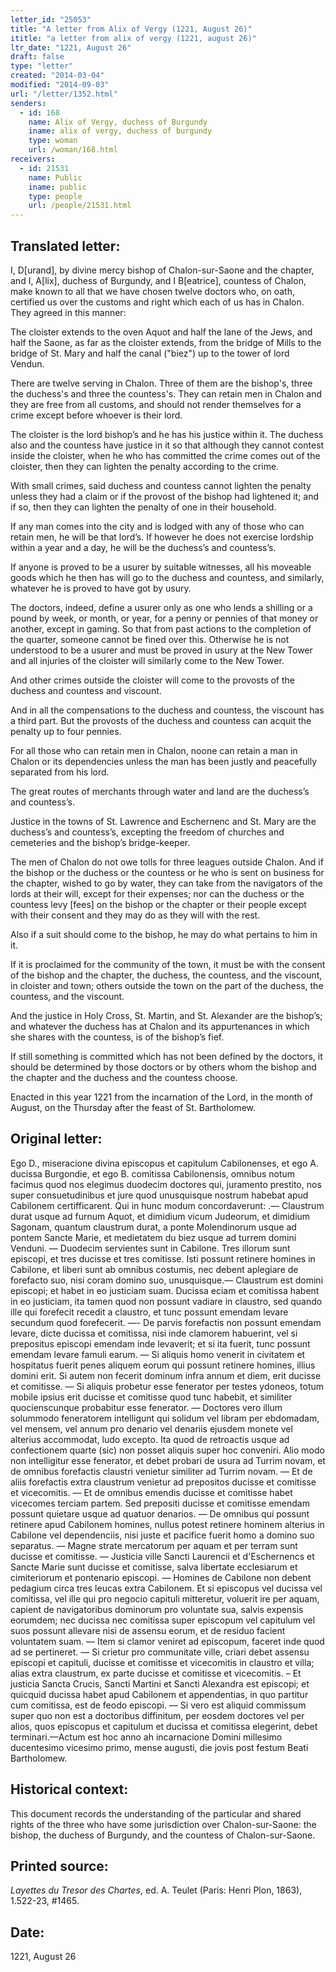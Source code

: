 ```yaml
---
letter_id: "25053"
title: "A letter from Alix of Vergy (1221, August 26)"
ititle: "a letter from alix of vergy (1221, august 26)"
ltr_date: "1221, August 26"
draft: false
type: "letter"
created: "2014-03-04"
modified: "2014-09-03"
url: "/letter/1352.html"
senders:
  - id: 168
    name: Alix of Vergy, duchess of Burgundy
    iname: alix of vergy, duchess of burgundy
    type: woman
    url: /woman/168.html
receivers:
  - id: 21531
    name: Public
    iname: public
    type: people
    url: /people/21531.html
---
```

<h2> Translated letter:</h2>I, D[urand], by divine mercy bishop of Chalon-sur-Saone and the chapter, and I, A[lix], duchess of Burgundy, and I B[eatrice], countess of Chalon, make known to all that we have chosen twelve doctors who, on oath, certified us over the customs and right which each of us has in Chalon. They agreed in this manner:

The cloister extends to the oven Aquot and half the lane of the Jews, and half the Saone, as far as the cloister extends, from the bridge of Mills to the bridge of St. Mary and half the canal ("biez") up to the tower of lord Vendun.

There are twelve serving in Chalon.  Three of them are the bishop's, three the duchess's and three the countess's.  They can retain men in Chalon and they are free from all customs, and should not render themselves for a crime except before whoever is their lord.

The cloister is the lord bishop’s and he has his justice within it.  The duchess also and the countess have justice in it so that although they cannot contest inside the cloister, when he who has committed the crime comes out of the cloister, then they can lighten the penalty according to the crime.

With small crimes, said duchess and countess cannot lighten the penalty unless they had a claim or if the provost of the bishop had lightened it; and if so, then they can lighten the penalty of one in their household.

If any man comes into the city and is lodged with any of those who can retain men, he will be that lord’s.  If however he does not exercise lordship within a year and a day, he will be the duchess’s and countess’s.

If anyone is proved to be a usurer by suitable witnesses, all his moveable goods which he then has will go to the duchess and countess, and similarly, whatever he is proved to have got by usury.

The doctors, indeed, define a usurer only as one who lends a shilling or a pound by week, or month, or year, for a penny or pennies of that money or another, except in gaming. So that from past actions to the completion of the quarter, someone cannot be fined over this.  Otherwise he is not understood to be a usurer and must be proved in usury at the New Tower and all injuries of the cloister will similarly come to the New Tower.

And other crimes outside the cloister will come to the provosts of the duchess and countess and viscount.

And in all the compensations to the duchess and countess, the viscount has a third part.  But the provosts of the duchess and countess can acquit the penalty up to four pennies.

For all those who can retain men in Chalon, noone can retain a man in Chalon or its dependencies unless the man has been justly and peacefully separated from his lord.

The great routes of merchants through water and land are the duchess’s and countess’s.

Justice in the towns of St. Lawrence and Eschernenc and St. Mary are the duchess’s and countess’s, excepting the freedom of churches and cemeteries and the bishop’s bridge-keeper.

The men of Chalon do not owe tolls for three leagues outside Chalon.  And if the bishop or the duchess or the countess or he who is sent on business for the chapter, wished to go by water, they can take from the navigators of the lords at their will, except for their expenses; nor can the duchess or the countess levy [fees] on the bishop or the chapter or their people except with their consent and they may do as they will with the rest.

Also if a suit should come to the bishop, he may do what pertains to him in it.

If it is proclaimed for the community of the town, it must be with the consent of the bishop and the chapter, the duchess, the countess, and the viscount, in cloister and town; others outside the town on the part of the duchess, the countess, and the viscount.

And the justice in Holy Cross, St. Martin, and St. Alexander are the bishop’s; and whatever the duchess has at Chalon and its appurtenances in which she shares with the countess, is of the bishop’s fief.

If still something is committed which has not been defined by the doctors, it should be determined by those doctors or by others whom the bishop and the chapter and the duchess and the countess choose.

Enacted in this year 1221 from the incarnation of the Lord, in the month of August, on the Thursday after the feast of St. Bartholomew.
<h2 class="mt-4"> Original letter:</h2>Ego D., miseracione divina episcopus et capitulum Cabilonenses, et ego A. ducissa Burgondie, et ego B. comitissa Cabilonensis, omnibus notum facimus quod nos elegimus duodecim doctores qui, juramento prestito, nos super consuetudinibus et jure quod unusquisque nostrum habebat apud Cabilonem certifficarent. Qui in hunc modum concordaverunt: .— Claustrum durat usque ad furnum Aquot, et dimidium vicum Judeorum, et dimidium Sagonam, quantum claustrum durat, a ponte Molendinorum usque ad pontem Sancte Marie, et medietatem du biez usque ad turrem domini Venduni. — Duodecim servientes sunt in Cabilone. Tres illorum sunt episcopi, et tres ducisse et tres comitisse. Isti possunt retinere homines in Cabilone, et liberi sunt ab omnibus costumis, nec debent aplegiare de forefacto suo, nisi coram domino suo, unusquisque.— Claustrum est domini episcopi; et habet in eo justiciam suam. Ducissa eciam et comitissa habent in eo justiciam, ita tamen quod non possunt vadiare in claustro, sed quando ille qui forefecit recedit a claustro, et tunc possunt emendam levare secundum quod forefecerit. —- De parvis forefactis non possunt emendam levare, dicte ducissa et comitissa, nisi inde clamorem habuerint, vel si prepositus episcopi emendam inde levaverit; et si ita fuerit, tunc possunt emendam levare famuli earum. — Si aliquis homo venerit in civitatem et hospitatus fuerit penes aliquem eorum qui possunt retinere homines, illius domini erit. Si autem non fecerit dominum infra annum et diem, erit ducisse et comitisse. — Si aliquis probetur esse fenerator per testes ydoneos, totum mobile ipsius erit ducisse et comitisse quod tunc habebit, et similiter quocienscunque probabitur esse fenerator. — Doctores vero illum solummodo feneratorem intelligunt qui solidum vel libram per ebdomadam, vel mensem, vel annum pro denario vel denariis ejusdem monete vel alterius accommodat, ludo excepto. Ita quod de retroactis usque ad confectionem quarte (sic) non posset aliquis super hoc conveniri. Alio modo non intelligitur esse fenerator, et debet probari de usura ad Turrim novam, et de omnibus forefactis claustri venietur similiter ad Turrim novam. — Et de aliis forefactis extra claustrum venietur ad prepositos ducisse et comitisse et vicecomitis. — Et de omnibus emendis ducisse et comitisse habet vicecomes terciam partem. Sed prepositi ducisse et comitisse emendam possunt quietare usque ad quatuor denarios. — De omnibus qui possunt retinere apud Cabilonem homines, nullus potest retinere hominem alterius in Cabilone vel dependenciis, nisi juste et pacifice fuerit homo a domino suo separatus. — Magne strate mercatorum per aquam et per terram sunt ducisse et comitisse. — Justicia ville Sancti Laurencii et d'Eschernencs et Sancte Marie sunt ducisse et comitisse, salva libertate ecclesiarum et cimiteriorum et pontenario episcopi. — Homines de Cabilone non debent pedagium circa tres leucas extra Cabilonem. Et si episcopus vel ducissa vel comitissa, vel ille qui pro negocio capituli mitteretur, voluerit ire per aquam, capient de navigatoribus dominorum pro voluntate sua, salvis expensis eorumdem; nec ducissa nec comitissa super episcopum vel capitulum vel suos possunt allevare nisi de assensu eorum, et de residuo facient voluntatem suam. — Item si clamor veniret ad episcopum, faceret inde quod ad se pertineret. — Si crietur pro communitate ville, criari debet assensu episcopi et capituli, ducisse et comitisse et vicecomitis in claustro et villa; alias extra claustrum, ex parte ducisse et comitisse et vicecomitis. – Et justicia Sancta Crucis, Sancti Martini et Sancti Alexandra est episcopi; et quicquid ducissa habet apud Cabilonem et appendentias, in quo partitur cum comitissa, est de feodo episcopi. — Si vero est aliquid commissum super quo non est a doctoribus diffinitum, per eosdem doctores vel per alios, quos episcopus et capitulum et ducissa et comitissa elegerint, debet terminari.—Actum est hoc anno ah incarnacione Domini millesimo ducentesimo vicesimo primo, mense augusti, die jovis post festum Beati Bartholomew.
<h2 class="mt-4"> Historical context:</h2>This document records the understanding of the particular and shared rights of the three who have some jurisdiction over Chalon-sur-Saone:  the bishop, the duchess of Burgundy, and the countess of Chalon-sur-Saone.
<h2 class="mt-4"> Printed source:</h2><p><em>Layettes du Tresor des Chartes</em>, ed. A. Teulet (Paris: Henri Plon, 1863), 1.522-23, #1465.</p><h2 class="mt-4"> Date:</h2>1221, August 26